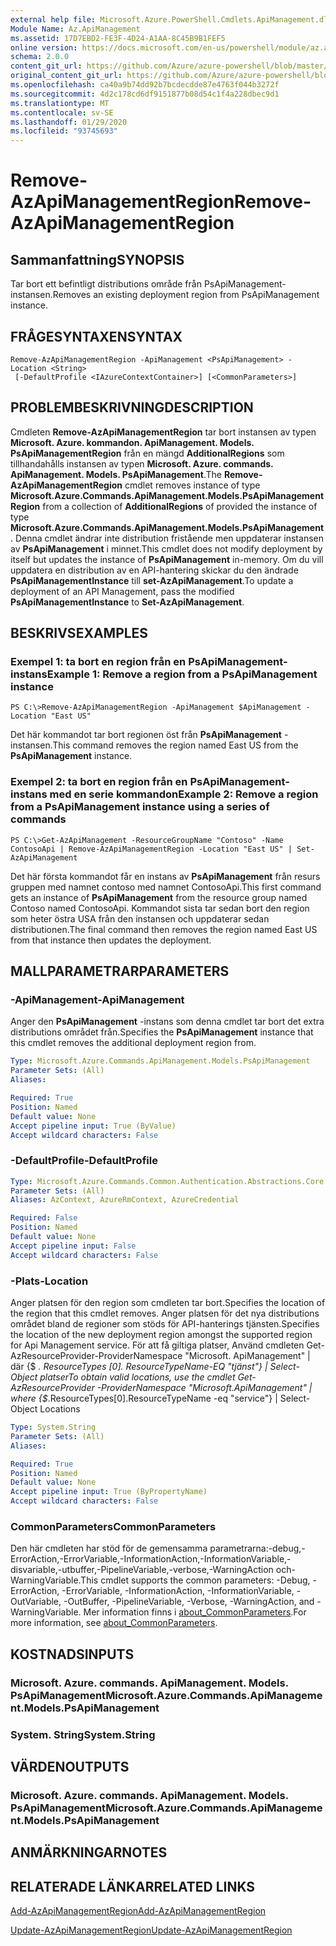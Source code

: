 ```yaml
---
external help file: Microsoft.Azure.PowerShell.Cmdlets.ApiManagement.dll-Help.xml
Module Name: Az.ApiManagement
ms.assetid: 17D7EBD2-FE3F-4D24-A1AA-8C45B9B1FEF5
online version: https://docs.microsoft.com/en-us/powershell/module/az.apimanagement/remove-azapimanagementregion
schema: 2.0.0
content_git_url: https://github.com/Azure/azure-powershell/blob/master/src/ApiManagement/ApiManagement/help/Remove-AzApiManagementRegion.md
original_content_git_url: https://github.com/Azure/azure-powershell/blob/master/src/ApiManagement/ApiManagement/help/Remove-AzApiManagementRegion.md
ms.openlocfilehash: ca40a9b74dd92b7bcdecdde87e4763f044b3272f
ms.sourcegitcommit: 4d2c178cd6df9151877b08d54c1f4a228dbec9d1
ms.translationtype: MT
ms.contentlocale: sv-SE
ms.lasthandoff: 01/29/2020
ms.locfileid: "93745693"
---
```

# <span data-ttu-id="c4099-101">Remove-AzApiManagementRegion</span><span class="sxs-lookup"><span data-stu-id="c4099-101">Remove-AzApiManagementRegion</span></span>

## <span data-ttu-id="c4099-102">Sammanfattning</span><span class="sxs-lookup"><span data-stu-id="c4099-102">SYNOPSIS</span></span>
<span data-ttu-id="c4099-103">Tar bort ett befintligt distributions område från PsApiManagement-instansen.</span><span class="sxs-lookup"><span data-stu-id="c4099-103">Removes an existing deployment region from PsApiManagement instance.</span></span>

## <span data-ttu-id="c4099-104">FRÅGESYNTAXEN</span><span class="sxs-lookup"><span data-stu-id="c4099-104">SYNTAX</span></span>

```
Remove-AzApiManagementRegion -ApiManagement <PsApiManagement> -Location <String>
 [-DefaultProfile <IAzureContextContainer>] [<CommonParameters>]
```

## <span data-ttu-id="c4099-105">PROBLEMBESKRIVNING</span><span class="sxs-lookup"><span data-stu-id="c4099-105">DESCRIPTION</span></span>
<span data-ttu-id="c4099-106">Cmdleten **Remove-AzApiManagementRegion** tar bort instansen av typen **Microsoft. Azure. kommandon. ApiManagement. Models. PsApiManagementRegion** från en mängd **AdditionalRegions** som tillhandahålls instansen av typen **Microsoft. Azure. commands. ApiManagement. Models. PsApiManagement**.</span><span class="sxs-lookup"><span data-stu-id="c4099-106">The **Remove-AzApiManagementRegion** cmdlet removes instance of type **Microsoft.Azure.Commands.ApiManagement.Models.PsApiManagementRegion** from a collection of **AdditionalRegions** of provided the instance of type **Microsoft.Azure.Commands.ApiManagement.Models.PsApiManagement**.</span></span>
<span data-ttu-id="c4099-107">Denna cmdlet ändrar inte distribution fristående men uppdaterar instansen av **PsApiManagement** i minnet.</span><span class="sxs-lookup"><span data-stu-id="c4099-107">This cmdlet does not modify deployment by itself but updates the instance of **PsApiManagement** in-memory.</span></span>
<span data-ttu-id="c4099-108">Om du vill uppdatera en distribution av en API-hantering skickar du den ändrade **PsApiManagementInstance** till **set-AzApiManagement**.</span><span class="sxs-lookup"><span data-stu-id="c4099-108">To update a deployment of an API Management, pass the modified **PsApiManagementInstance** to **Set-AzApiManagement**.</span></span>

## <span data-ttu-id="c4099-109">BESKRIVS</span><span class="sxs-lookup"><span data-stu-id="c4099-109">EXAMPLES</span></span>

### <span data-ttu-id="c4099-110">Exempel 1: ta bort en region från en PsApiManagement-instans</span><span class="sxs-lookup"><span data-stu-id="c4099-110">Example 1: Remove a region from a PsApiManagement instance</span></span>
```
PS C:\>Remove-AzApiManagementRegion -ApiManagement $ApiManagement -Location "East US"
```

<span data-ttu-id="c4099-111">Det här kommandot tar bort regionen öst från **PsApiManagement** -instansen.</span><span class="sxs-lookup"><span data-stu-id="c4099-111">This command removes the region named East US from the **PsApiManagement** instance.</span></span>

### <span data-ttu-id="c4099-112">Exempel 2: ta bort en region från en PsApiManagement-instans med en serie kommandon</span><span class="sxs-lookup"><span data-stu-id="c4099-112">Example 2: Remove a region from a PsApiManagement instance using a series of commands</span></span>
```
PS C:\>Get-AzApiManagement -ResourceGroupName "Contoso" -Name ContosoApi | Remove-AzApiManagementRegion -Location "East US" | Set-AzApiManagement
```

<span data-ttu-id="c4099-113">Det här första kommandot får en instans av **PsApiManagement** från resurs gruppen med namnet contoso med namnet ContosoApi.</span><span class="sxs-lookup"><span data-stu-id="c4099-113">This first command gets an instance of **PsApiManagement** from the resource group named Contoso named ContosoApi.</span></span>
<span data-ttu-id="c4099-114">Kommandot sista tar sedan bort den region som heter östra USA från den instansen och uppdaterar sedan distributionen.</span><span class="sxs-lookup"><span data-stu-id="c4099-114">The final command then removes the region named East US from that instance then updates the deployment.</span></span>

## <span data-ttu-id="c4099-115">MALLPARAMETRAR</span><span class="sxs-lookup"><span data-stu-id="c4099-115">PARAMETERS</span></span>

### <span data-ttu-id="c4099-116">-ApiManagement</span><span class="sxs-lookup"><span data-stu-id="c4099-116">-ApiManagement</span></span>
<span data-ttu-id="c4099-117">Anger den **PsApiManagement** -instans som denna cmdlet tar bort det extra distributions området från.</span><span class="sxs-lookup"><span data-stu-id="c4099-117">Specifies the **PsApiManagement** instance that this cmdlet removes the additional deployment region from.</span></span>

```yaml
Type: Microsoft.Azure.Commands.ApiManagement.Models.PsApiManagement
Parameter Sets: (All)
Aliases:

Required: True
Position: Named
Default value: None
Accept pipeline input: True (ByValue)
Accept wildcard characters: False
```

### <span data-ttu-id="c4099-118">-DefaultProfile</span><span class="sxs-lookup"><span data-stu-id="c4099-118">-DefaultProfile</span></span>

```yaml
Type: Microsoft.Azure.Commands.Common.Authentication.Abstractions.Core.IAzureContextContainer
Parameter Sets: (All)
Aliases: AzContext, AzureRmContext, AzureCredential

Required: False
Position: Named
Default value: None
Accept pipeline input: False
Accept wildcard characters: False
```

### <span data-ttu-id="c4099-119">-Plats</span><span class="sxs-lookup"><span data-stu-id="c4099-119">-Location</span></span>
<span data-ttu-id="c4099-120">Anger platsen för den region som cmdleten tar bort.</span><span class="sxs-lookup"><span data-stu-id="c4099-120">Specifies the location of the region that this cmdlet removes.</span></span>
<span data-ttu-id="c4099-121">Anger platsen för det nya distributions området bland de regioner som stöds för API-hanterings tjänsten.</span><span class="sxs-lookup"><span data-stu-id="c4099-121">Specifies the location of the new deployment region amongst the supported region for Api Management service.</span></span>
<span data-ttu-id="c4099-122">För att få giltiga platser, Använd cmdleten Get-AzResourceProvider-ProviderNamespace "Microsoft. ApiManagement" | där {$ _. ResourceTypes [0]. ResourceTypeName-EQ "tjänst"} | Select-Object platser</span><span class="sxs-lookup"><span data-stu-id="c4099-122">To obtain valid locations, use the cmdlet Get-AzResourceProvider -ProviderNamespace "Microsoft.ApiManagement" | where {$_.ResourceTypes[0].ResourceTypeName -eq "service"} | Select-Object Locations</span></span>

```yaml
Type: System.String
Parameter Sets: (All)
Aliases:

Required: True
Position: Named
Default value: None
Accept pipeline input: True (ByPropertyName)
Accept wildcard characters: False
```

### <span data-ttu-id="c4099-123">CommonParameters</span><span class="sxs-lookup"><span data-stu-id="c4099-123">CommonParameters</span></span>
<span data-ttu-id="c4099-124">Den här cmdleten har stöd för de gemensamma parametrarna:-debug,-ErrorAction,-ErrorVariable,-InformationAction,-InformationVariable,-disvariable,-utbuffer,-PipelineVariable,-verbose,-WarningAction och-WarningVariable.</span><span class="sxs-lookup"><span data-stu-id="c4099-124">This cmdlet supports the common parameters: -Debug, -ErrorAction, -ErrorVariable, -InformationAction, -InformationVariable, -OutVariable, -OutBuffer, -PipelineVariable, -Verbose, -WarningAction, and -WarningVariable.</span></span> <span data-ttu-id="c4099-125">Mer information finns i [about_CommonParameters](https://go.microsoft.com/fwlink/?LinkID=113216).</span><span class="sxs-lookup"><span data-stu-id="c4099-125">For more information, see [about_CommonParameters](https://go.microsoft.com/fwlink/?LinkID=113216).</span></span>

## <span data-ttu-id="c4099-126">KOSTNADS</span><span class="sxs-lookup"><span data-stu-id="c4099-126">INPUTS</span></span>

### <span data-ttu-id="c4099-127">Microsoft. Azure. commands. ApiManagement. Models. PsApiManagement</span><span class="sxs-lookup"><span data-stu-id="c4099-127">Microsoft.Azure.Commands.ApiManagement.Models.PsApiManagement</span></span>

### <span data-ttu-id="c4099-128">System. String</span><span class="sxs-lookup"><span data-stu-id="c4099-128">System.String</span></span>

## <span data-ttu-id="c4099-129">VÄRDEN</span><span class="sxs-lookup"><span data-stu-id="c4099-129">OUTPUTS</span></span>

### <span data-ttu-id="c4099-130">Microsoft. Azure. commands. ApiManagement. Models. PsApiManagement</span><span class="sxs-lookup"><span data-stu-id="c4099-130">Microsoft.Azure.Commands.ApiManagement.Models.PsApiManagement</span></span>

## <span data-ttu-id="c4099-131">ANMÄRKNINGAR</span><span class="sxs-lookup"><span data-stu-id="c4099-131">NOTES</span></span>

## <span data-ttu-id="c4099-132">RELATERADE LÄNKAR</span><span class="sxs-lookup"><span data-stu-id="c4099-132">RELATED LINKS</span></span>

[<span data-ttu-id="c4099-133">Add-AzApiManagementRegion</span><span class="sxs-lookup"><span data-stu-id="c4099-133">Add-AzApiManagementRegion</span></span>](./Add-AzApiManagementRegion.md)

[<span data-ttu-id="c4099-134">Update-AzApiManagementRegion</span><span class="sxs-lookup"><span data-stu-id="c4099-134">Update-AzApiManagementRegion</span></span>](./Update-AzApiManagementRegion.md)


